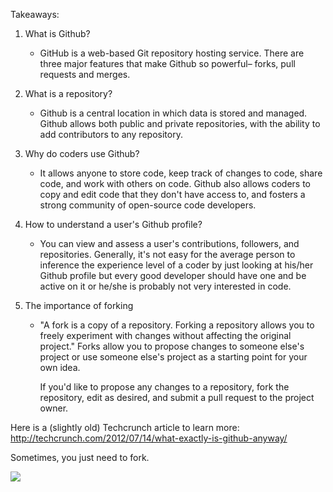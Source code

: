   Takeaways: 

1. What is Github?
   - GitHub is a web-based Git repository hosting service. There are three major features that make Github so powerful– forks,
     pull requests and merges.

2. What is a repository?
   - Github is a central location in which data is stored and managed. Github allows both public and private repositories, with
     the ability to add contributors to any repository. 
   
3. Why do coders use Github?
   - It allows anyone to store code, keep track of changes to code, share code, and work with others on code. Github also allows
     coders to copy and edit code that they don't have access to, and fosters a strong community of open-source code developers.
   
4. How to understand a user's Github profile?
   - You can view and assess a user's contributions, followers, and repositories. Generally, it's not easy for the average
     person to inference the experience level of a coder by just looking at his/her Github profile but every good developer 
     should have one and be active on it or he/she is probably not very interested in code.

5. The importance of forking 
   - "A fork is a copy of a repository. Forking a repository allows you to freely experiment with changes without affecting the
     original project." Forks allow you to propose changes to someone else's project or use someone else's project as a starting
     point for your own idea.

     If you'd like to propose any changes to a repository, fork the repository, edit as desired, and submit a pull request to
     the project owner.

Here is a (slightly old) Techcrunch article to learn more: http://techcrunch.com/2012/07/14/what-exactly-is-github-anyway/

Sometimes, you just need to fork.

<img src="http://www.odd-inaries.com/wp-content/uploads/2012/08/badlucker1.jpg">

